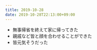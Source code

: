 ```yaml
---
title: 2019-10-28
date: 2019-10-28T22:13:00+09:00
---
```


- 無事帰省を終えて家に帰ってきた
- 親戚など皆と顔を合わせることができた
- 皆元気そうだった
